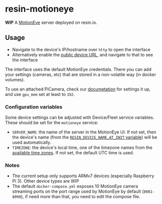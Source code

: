 # resin-motioneye

**WIP** A [MotionEye](https://github.com/ccrisan/motioneye) server deployed on resin.io.

## Usage

*   Navigate to the device's IP/hostname over `http` to open the interface
*   Alternatively enable the [public device URL](https://docs.resin.io/learn/manage/actions/#enable-public-device-url), and navigate to that to see the interface

The interface uses the default MotionEye credentials. There you can add your settings (cameras, etc) that are stored in a non-volatile way (in docker volumes).

To use an attached PiCamera, check our [documetation](https://docs.resin.io/learn/develop/hardware/i2c-and-spi/#raspberry-pi-camera-module) for settings it up, and use `gpu_mem` set at least to `192`.

### Configuration variables

Some device settings can be adjusted with Device/Fleet service variables. These should be set for the `motioneye` service:

*   `SERVER_NAME`: the name of the server in the MotionEye UI. If not set, then the device's name (from the [`RESIN_DEVICE_NAME_AT_INIT` variable](https://docs.resin.io/learn/develop/runtime/#environment-variables)) will be used automatically.
*   `TIMEZONE`: the device's local time, one of the timezone names from the [available time zones](https://en.wikipedia.org/wiki/List_of_tz_database_time_zones). If not set, the default UTC time is used.

### Notes

*   The current setup only supports ARMv7 devices (especially Raspberry Pi 3). Other device types are WIP
*   The default `docker-compose.yml` exposes 10 MotionEye camera streaming ports on the port range used by MotionEye by default (`8081-8090`), if need more than that, you need to edit the compose file.
